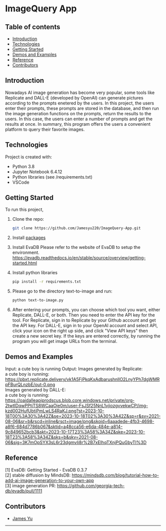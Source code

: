# ImageQuery App   

## Table of contents
* [Introduction](#introduction)
* [Technologies](#technologies)
* [Getting Started](#getting-started)
* [Demos and Examples](#demos-and-examples)
* [Reference](#reference)
* [Contributors](#contributors)
<!-- * [Evaluation and Results](#evaluation-and-results) -->

## Introduction
Nowadays AI image generation has become very popular, some tools like Replicate and DALL-E (developed by OpenAI) can generate pictures according to the prompts enetered by the users. 
In this project, the users enter their prompts, these prompts are stored in the database, and then run the image generation functions on the prompts, return the results to the users. 
In this case, the users can enter a number of prompts and get the results at once. In summary, this program offers the users a convenient platform to query their favorite images.

## Technologies
Project is created with:
* Python 3.8
* Jupyter Notebook 6.4.12
* Python libraries (see /requirements.txt)
* VSCode

## Getting Started
To run this project, 
1. Clone the repo:
   ```sh
   git clone https://github.com/Jamesyu220/ImageQuery-App.git
   ```
2. Install [packages](#technologies)

3. Install EvaDB
    Please refer to the website of EvaDB to setup the environment.  
    https://evadb.readthedocs.io/en/stable/source/overview/getting-started.html

4. Install python libraries
   ```sh
   pip install -r requirements.txt
   ```
5. Please go to the directory text-to-image and run:  
    ```sh
    python text-to-image.py
    ```  
6. After entering your prompts, you can choose which tool you want, either Replicate, DALL-E, or both. Then you need to enter the API key for the tool. 
For Replicate, sign in to Replicate by your Github account and get the API key. 
For DALL-E, sign in to your OpenAI account and select API, click your icon on the right up side, and click "View API keys" then create a new secret key. 
If the keys are entered correctly, by running the program you will get image URLs from the terminal. 

## Demos and Examples
Input: a cute boy is running
Output: 
Images generated by Replicate:  
a cute boy is running: https://pbxt.replicate.delivery/vk1A5FjPkqKxAdbarushnllO2LnyYPh7dgWMRpFBurQLnzbE/out-0.png  
Images generated by DALL-E:  
a cute boy is running: https://oaidalleapiprodscus.blob.core.windows.net/private/org-2twtIDqwPPtjTS8WCaaOje0m/user-FsJSf25NnL1vjiozgvvekwCP/img-kzd002HufUbtiPmLwLS4RaKJ.png?st=2023-10-18T00%3A30%3A42Z&se=2023-10-18T02%3A30%3A42Z&sp=r&sv=2021-08-06&sr=b&rscd=inline&rsct=image/png&skoid=6aaadede-4fb3-4698-a8f6-684d7786b067&sktid=a48cca56-e6da-484e-a814-9c849652bcb3&skt=2023-10-17T23%3A58%3A34Z&ske=2023-10-18T23%3A58%3A34Z&sks=b&skv=2021-08-06&sig=3K7mOpSYX3sL6r23dgmvli8r%2B7xEIhqTXnjPQuGbyTI%3D

## Reference 
[1] EvaDB: Getting Started - EvaDB 0.3.7  
[2] stable diffusion by MindsDB:  https://mindsdb.com/blog/tutorial-how-to-add-ai-image-generation-to-your-own-app  
[3] image generation PR: https://github.com/georgia-tech-db/evadb/pull/1111  

## Contributors
* [James Yu](https://github.com/Jamesyu220)
---